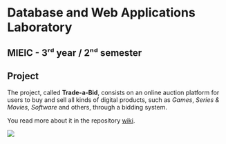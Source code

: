 # Database and Web Applications Laboratory

## MIEIC - 3ʳᵈ year / 2ⁿᵈ semester

## Project

The project, called **Trade-a-Bid**, consists on an online auction platform for users to buy and sell all kinds of digital products, such as *Games*, *Series & Movies*, *Software* and others, through a bidding system.

You read more about it in the repository [wiki](https://github.com/Educorreia932/FEUP-LBAW/wiki).

![](https://educorreia932.dev/static/projects/Trade-a-Bid.png)

